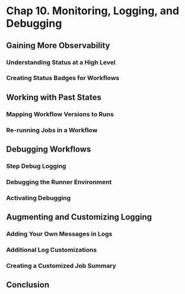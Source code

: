 # Chap 10. Monitoring, Logging, and Debugging

## Gaining More Observability

### Understanding Status at a High Level

### Creating Status Badges for Workflows

## Working with Past States

### Mapping Workflow Versions to Runs

### Re-running Jobs in a Workflow

## Debugging Workflows

### Step Debug Logging

### Debugging the Runner Environment

### Activating Debugging

## Augmenting and Customizing Logging

### Adding Your Own Messages in Logs

### Additional Log Customizations

### Creating a Customized Job Summary

## Conclusion
